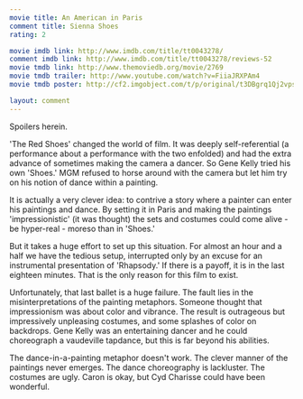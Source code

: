 ```yaml
---
movie title: An American in Paris
comment title: Sienna Shoes
rating: 2

movie imdb link: http://www.imdb.com/title/tt0043278/
comment imdb link: http://www.imdb.com/title/tt0043278/reviews-52
movie tmdb link: http://www.themoviedb.org/movie/2769
movie tmdb trailer: http://www.youtube.com/watch?v=FiiaJRXPAm4
movie tmdb poster: http://cf2.imgobject.com/t/p/original/t3DBgrq1Qj2vpsMrSczmCVhH9Kp.jpg

layout: comment
---
```


Spoilers herein.

'The Red Shoes' changed the world of film. It was deeply self-referential (a performance about a performance with the two enfolded) and had the extra advance of sometimes making the camera a dancer. So Gene Kelly tried his own 'Shoes.' MGM refused to horse around with the camera but let him try on his notion of dance within a painting.

It is actually a very clever idea: to contrive a story where a painter can enter his paintings and dance. By setting it in Paris and making the paintings 'impressionistic' (it was thought) the sets and costumes could come alive - be hyper-real - moreso than in 'Shoes.'

But it takes a huge effort to set up this situation. For almost an hour and a half we have the tedious setup, interrupted only by an excuse for an instrumental presentation of 'Rhapsody.' If there is a payoff, it is in the last eighteen minutes. That is the only reason for this film to exist.

Unfortunately, that last ballet is a huge failure. The fault lies in the misinterpretations of the painting metaphors. Someone thought that impressionism was about color and vibrance. The result is outrageous but impressively unpleasing costumes, and some splashes of color on backdrops. Gene Kelly was an entertaining dancer and he could choreograph a vaudeville tapdance, but this is far beyond his abilities.

The dance-in-a-painting metaphor doesn't work. The clever manner of the paintings never emerges. The dance choreography is lackluster. The costumes are ugly. Caron is okay, but Cyd Charisse could have been wonderful.